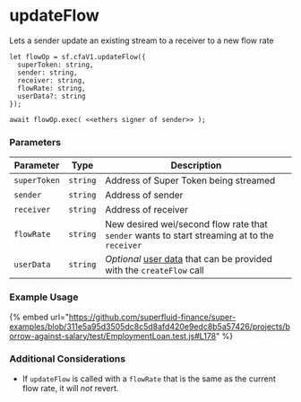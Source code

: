 # updateFlow

Lets a sender update an existing stream to a receiver to a new flow rate

```
let flowOp = sf.cfaV1.updateFlow({
  superToken: string,
  sender: string,
  receiver: string,
  flowRate: string,
  userData?: string
});

await flowOp.exec( <<ethers signer of sender>> );
```

### Parameters

| Parameter    | Type     | Description                                                                                                                                        |
| ------------ | -------- | -------------------------------------------------------------------------------------------------------------------------------------------------- |
| `superToken` | `string` | Address of Super Token being streamed                                                                                                              |
| `sender`     | `string` | Address of sender                                                                                                                                  |
| `receiver`   | `string` | Address of receiver                                                                                                                                |
| `flowRate`   | `string` | New desired wei/second flow rate that `sender` wants to start streaming at to the `receiver`                                                       |
| `userData`   | `string` | _Optional_ [user data](https://docs.superfluid.finance/superfluid/developers/super-apps/user-data) that can be provided with the `createFlow` call |

### Example Usage

{% embed url="https://github.com/superfluid-finance/super-examples/blob/311e5a95d3505dc8c5d8afd420e9edc8b5a57426/projects/borrow-against-salary/test/EmploymentLoan.test.js#L178" %}

### Additional Considerations

* If `updateFlow` is called with a `flowRate` that is the same as the current flow rate, it will _not_ revert.

